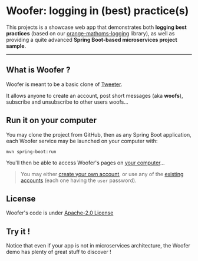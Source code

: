 # Woofer: logging in (best) practice(s)

This projects is a showcase web app that demonstrates both **logging best practices** (based on our 
[orange-mathoms-logging](https://github.com/Orange-OpenSource/orange-mathoms-logging) library), as well as providing a 
quite advanced **Spring Boot-based microservices project sample**.

---

## What is Woofer ?

Woofer is meant to be a basic clone of [Tweeter](https://twitter.com/).

It allows anyone to create an account, post short messages (aka **woofs**), subscribe and unsubscribe to other
users woofs...


## Run it on your computer

You may clone the project from GitHub, then as any Spring Boot application, each Woofer service may be launched on your 
computer with:

```
mvn spring-boot:run
```

You'll then be able to access Woofer's pages on [your computer](http://localhost:8080/)...

> You may either [create your own account](http://localhost:8080/signup), or use any of the [existing accounts](http://localhost:8080/users)
> (each one having the `user` password).

## License

Woofer's code is under [Apache-2.0 License](LICENSE.txt)


## Try it !

Notice that even if your app is not in microservices architecture, the Woofer demo has plenty of great stuff to discover !
